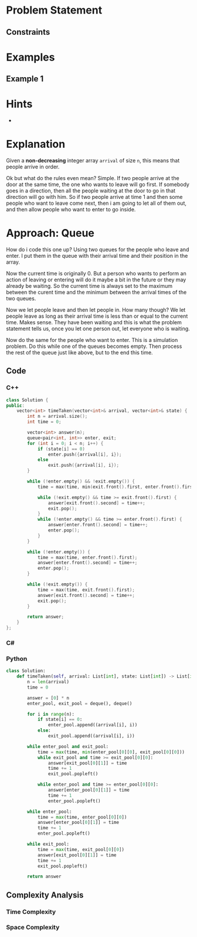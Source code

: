 # Problem Statement

## Constraints

# Examples
## Example 1
# Hints
- 
# Explanation
Given a **non-decreasing** integer array `arrival` of size `n`, this means that people arrive in order.

Ok but what do the rules even mean?
Simple.
If two people arrive at the door at the same time, the one who wants to leave will go first. If somebody goes in a direction, then all the people waiting at the door to go in that direction will go with him.
So if two people arrive at time 1 and then some people who want to leave come next, then i am going to let all of them out, and then allow people who want to enter to go inside.
# Approach: Queue
How do i code this one up?
Using two queues for the people who leave and enter.
I put them in the queue with their arrival time and their position in the array.

Now the current time is originally 0.
But a person who wants to perform an action of leaving or entering will do it maybe a bit in the future or they may already be waiting.
So the current time is always set to the maximum between the curent time and the minimum between the arrival times of the two queues.

Now we let people leave and then let people in.
How many though?
We let people leave as long as their arrival time is less than or equal to the current time. Makes sense. They have been waiting and this is what the problem statement tells us, once you let one person out, let everyone who is waiting.

Now do the same for the people who want to enter. This is a simulation problem.
Do this while one of the queues becomes empty.
Then process the rest of the queue just like above, but to the end this time.
## Code
### C++
```cpp
class Solution {
public:
    vector<int> timeTaken(vector<int>& arrival, vector<int>& state) {
        int n = arrival.size();
        int time = 0;

        vector<int> answer(n);
        queue<pair<int, int>> enter, exit;
        for (int i = 0; i < n; i++) {
            if (state[i] == 0)
                enter.push({arrival[i], i});
            else
                exit.push({arrival[i], i});
        }

        while (!enter.empty() && !exit.empty()) {
            time = max(time, min(exit.front().first, enter.front().first));

            while (!exit.empty() && time >= exit.front().first) {
                answer[exit.front().second] = time++;
                exit.pop();
            }
            while (!enter.empty() && time >= enter.front().first) {
                answer[enter.front().second] = time++;
                enter.pop();
            }
        }

        while (!enter.empty()) {
            time = max(time, enter.front().first);
            answer[enter.front().second] = time++;
            enter.pop();
        }

        while (!exit.empty()) {
            time = max(time, exit.front().first);
            answer[exit.front().second] = time++;
            exit.pop();
        }

        return answer;
    }
};
```
### C\#
### Python
```python
class Solution:
    def timeTaken(self, arrival: List[int], state: List[int]) -> List[int]:
        n = len(arrival)
        time = 0

        answer = [0] * n
        enter_pool, exit_pool = deque(), deque()

        for i in range(n):
            if state[i] == 0:
                enter_pool.append((arrival[i], i))
            else:
                exit_pool.append((arrival[i], i))

        while enter_pool and exit_pool:
            time = max(time, min(enter_pool[0][0], exit_pool[0][0]))
            while exit_pool and time >= exit_pool[0][0]:
                answer[exit_pool[0][1]] = time
                time += 1
                exit_pool.popleft()

            while enter_pool and time >= enter_pool[0][0]:
                answer[enter_pool[0][1]] = time
                time += 1
                enter_pool.popleft()

        while enter_pool:
            time = max(time, enter_pool[0][0])
            answer[enter_pool[0][1]] = time
            time += 1
            enter_pool.popleft()

        while exit_pool:
            time = max(time, exit_pool[0][0])
            answer[exit_pool[0][1]] = time
            time += 1
            exit_pool.popleft()

        return answer
```
## Complexity Analysis
### Time Complexity

### Space Complexity
